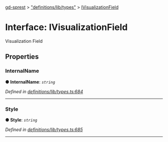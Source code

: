 [gd-sprest](../README.md) > ["definitions/lib/types"](../modules/_definitions_lib_types_.md) > [IVisualizationField](../interfaces/_definitions_lib_types_.ivisualizationfield.md)



# Interface: IVisualizationField


Visualization Field


## Properties
<a id="internalname"></a>

###  InternalName

**●  InternalName**:  *`string`* 

*Defined in [definitions/lib/types.ts:684](https://github.com/gunjandatta/sprest/blob/3de79f1/src/definitions/lib/types.ts#L684)*





___

<a id="style"></a>

###  Style

**●  Style**:  *`string`* 

*Defined in [definitions/lib/types.ts:685](https://github.com/gunjandatta/sprest/blob/3de79f1/src/definitions/lib/types.ts#L685)*





___


